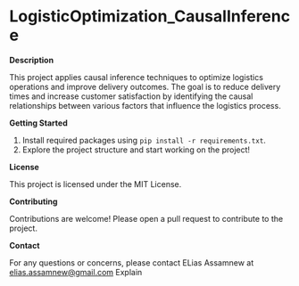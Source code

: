 # LogisticOptimization_CausalInference

**Description**

This project applies causal inference techniques to optimize logistics operations and improve delivery outcomes. The goal is to reduce delivery times and increase customer satisfaction by identifying the causal relationships between various factors that influence the logistics process.

**Getting Started**

1. Install required packages using `pip install -r requirements.txt`.
2. Explore the project structure and start working on the project!

**License**

This project is licensed under the MIT License.

**Contributing**

Contributions are welcome! Please open a pull request to contribute to the project.

**Contact**

For any questions or concerns, please contact ELias Assamnew at elias.assamnew@gmail.com
Explain

